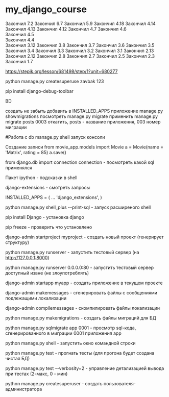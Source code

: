 # my_django_course

Закончил 7.2
Закончил 6.7
Закончил 5.9
Закончил 4.18 
Закончил 4.14 
Закончил 4.13 
Закончил 4.12 
Закончил 4.7 
Закончил 4.6  
Закончил 4.5  
Закончил 4.4  
Закончил 3.12
Закончил 3.8
Закончил 3.7
Закончил 3.6
Закончил 3.5
Закончил 3.4
Закончил 3.3
Закончил 3.2
Закончил 3.1
Закончил 2.13   
Закончил 2.12
Закончил 2.8
Закончил 2.7
Закончил 2.5
Закончил 2.3
Закончил 1.7

https://stepik.org/lesson/681498/step/1?unit=680277

python manage.py createsuperuse zavbak 123

pip install django-debug-toolbar


BD

создать  не забыть добавить в INSTALLED_APPS приложение
manage.py showmigrations посмотреть
manage.py migrate применить
manage.py migrate posts 0003 откатить, posts - название приложения, 003 номер миграции 




#Работа с db
manage.py shell запуск консоли 

Создание записи
from movie_app.models import Movie
a = Movie(name = 'Matrix', rating = 85)
a.save()

from django.db import connection
connection - посмотреть какой sql применялся

Пакет ipython - подсказки в shell

django-extensions - смотреть запросы

INSTALLED_APPS = (
    ...
    'django_extensions',
)

python manage.py shell_plus --print-sql - запуск расширеного shell



pip install Django - установка django

pip freeze - проверить что установлено

django-admin startproject myproject   - создать новый проект (генерирует структуру)

python manage.py runserver            - запустить тестовый сервер (на http://127.0.0.1:8000)

python manage.py runserver 0.0.0.0:80 - запустить тестовый сервер доступный извне (не 
                                        злоупотреблять)

django-admin startapp myapp           - создать приложение в текущем проекте

django-admin makemessages             - сгенерировать файлы с сообщениями подлежащими локализации

django-admin compilemessages          - скомпилировать файлы локализации

python manage.py makemigrations       - создать файлы миграций для БД

python manage.py sqlmigrate app 0001  - просмотр sql-кода, сгенерированного в миграции 0001 
                                        приложения app

python manage.py shell                - запустить окно командной строки

python manage.py test                 - прогнать тесты (для прогона будет создана чистая БД)

python manage.py test --verbosity=2   - управление детализацией вывода при тестах (2-макс, 0 - мин)

python manage.py createsuperuser      - создать пользователя-администратора